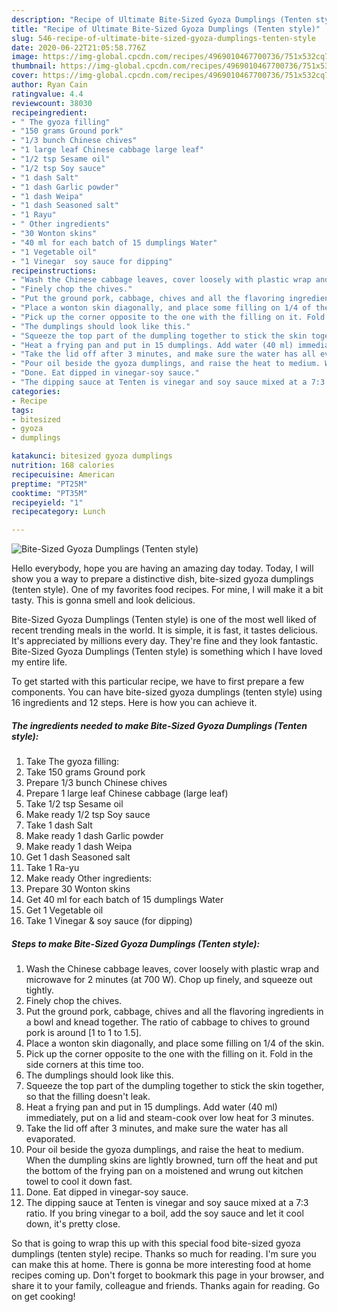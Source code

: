 ```yaml
---
description: "Recipe of Ultimate Bite-Sized Gyoza Dumplings (Tenten style)"
title: "Recipe of Ultimate Bite-Sized Gyoza Dumplings (Tenten style)"
slug: 546-recipe-of-ultimate-bite-sized-gyoza-dumplings-tenten-style
date: 2020-06-22T21:05:58.776Z
image: https://img-global.cpcdn.com/recipes/4969010467700736/751x532cq70/bite-sized-gyoza-dumplings-tenten-style-recipe-main-photo.jpg
thumbnail: https://img-global.cpcdn.com/recipes/4969010467700736/751x532cq70/bite-sized-gyoza-dumplings-tenten-style-recipe-main-photo.jpg
cover: https://img-global.cpcdn.com/recipes/4969010467700736/751x532cq70/bite-sized-gyoza-dumplings-tenten-style-recipe-main-photo.jpg
author: Ryan Cain
ratingvalue: 4.4
reviewcount: 38030
recipeingredient:
- " The gyoza filling"
- "150 grams Ground pork"
- "1/3 bunch Chinese chives"
- "1 large leaf Chinese cabbage large leaf"
- "1/2 tsp Sesame oil"
- "1/2 tsp Soy sauce"
- "1 dash Salt"
- "1 dash Garlic powder"
- "1 dash Weipa"
- "1 dash Seasoned salt"
- "1 Rayu"
- " Other ingredients"
- "30 Wonton skins"
- "40 ml for each batch of 15 dumplings Water"
- "1 Vegetable oil"
- "1 Vinegar  soy sauce for dipping"
recipeinstructions:
- "Wash the Chinese cabbage leaves, cover loosely with plastic wrap and microwave for 2 minutes (at 700 W). Chop up finely, and squeeze out tightly."
- "Finely chop the chives."
- "Put the ground pork, cabbage, chives and all the flavoring ingredients in a bowl and knead together. The ratio of cabbage to chives to ground pork is around [1 to 1 to 1.5]."
- "Place a wonton skin diagonally, and place some filling on 1/4 of the skin."
- "Pick up the corner opposite to the one with the filling on it. Fold in the side corners at this time too."
- "The dumplings should look like this."
- "Squeeze the top part of the dumpling together to stick the skin together, so that the filling doesn&#39;t leak."
- "Heat a frying pan and put in 15 dumplings. Add water (40 ml) immediately, put on a lid and steam-cook over low heat for 3 minutes."
- "Take the lid off after 3 minutes, and make sure the water has all evaporated."
- "Pour oil beside the gyoza dumplings, and raise the heat to medium. When the dumpling skins are lightly browned, turn off the heat and put the bottom of the frying pan on a moistened and wrung out kitchen towel to cool it down fast."
- "Done. Eat dipped in vinegar-soy sauce."
- "The dipping sauce at Tenten is vinegar and soy sauce mixed at a 7:3 ratio. If you bring vinegar to a boil, add the soy sauce and let it cool down, it&#39;s pretty close."
categories:
- Recipe
tags:
- bitesized
- gyoza
- dumplings

katakunci: bitesized gyoza dumplings 
nutrition: 168 calories
recipecuisine: American
preptime: "PT25M"
cooktime: "PT35M"
recipeyield: "1"
recipecategory: Lunch

---
```



![Bite-Sized Gyoza Dumplings (Tenten style)](https://img-global.cpcdn.com/recipes/4969010467700736/751x532cq70/bite-sized-gyoza-dumplings-tenten-style-recipe-main-photo.jpg)

Hello everybody, hope you are having an amazing day today. Today, I will show you a way to prepare a distinctive dish, bite-sized gyoza dumplings (tenten style). One of my favorites food recipes. For mine, I will make it a bit tasty. This is gonna smell and look delicious.



Bite-Sized Gyoza Dumplings (Tenten style) is one of the most well liked of recent trending meals in the world. It is simple, it is fast, it tastes delicious. It's appreciated by millions every day. They're fine and they look fantastic. Bite-Sized Gyoza Dumplings (Tenten style) is something which I have loved my entire life.


To get started with this particular recipe, we have to first prepare a few components. You can have bite-sized gyoza dumplings (tenten style) using 16 ingredients and 12 steps. Here is how you can achieve it.

<!--inarticleads1-->

##### The ingredients needed to make Bite-Sized Gyoza Dumplings (Tenten style):

1. Take  The gyoza filling:
1. Take 150 grams Ground pork
1. Prepare 1/3 bunch Chinese chives
1. Prepare 1 large leaf Chinese cabbage (large leaf)
1. Take 1/2 tsp Sesame oil
1. Make ready 1/2 tsp Soy sauce
1. Take 1 dash Salt
1. Make ready 1 dash Garlic powder
1. Make ready 1 dash Weipa
1. Get 1 dash Seasoned salt
1. Take 1 Ra-yu
1. Make ready  Other ingredients:
1. Prepare 30 Wonton skins
1. Get 40 ml for each batch of 15 dumplings Water
1. Get 1 Vegetable oil
1. Take 1 Vinegar &amp; soy sauce (for dipping)




<!--inarticleads2-->

##### Steps to make Bite-Sized Gyoza Dumplings (Tenten style):

1. Wash the Chinese cabbage leaves, cover loosely with plastic wrap and microwave for 2 minutes (at 700 W). Chop up finely, and squeeze out tightly.
1. Finely chop the chives.
1. Put the ground pork, cabbage, chives and all the flavoring ingredients in a bowl and knead together. The ratio of cabbage to chives to ground pork is around [1 to 1 to 1.5].
1. Place a wonton skin diagonally, and place some filling on 1/4 of the skin.
1. Pick up the corner opposite to the one with the filling on it. Fold in the side corners at this time too.
1. The dumplings should look like this.
1. Squeeze the top part of the dumpling together to stick the skin together, so that the filling doesn&#39;t leak.
1. Heat a frying pan and put in 15 dumplings. Add water (40 ml) immediately, put on a lid and steam-cook over low heat for 3 minutes.
1. Take the lid off after 3 minutes, and make sure the water has all evaporated.
1. Pour oil beside the gyoza dumplings, and raise the heat to medium. When the dumpling skins are lightly browned, turn off the heat and put the bottom of the frying pan on a moistened and wrung out kitchen towel to cool it down fast.
1. Done. Eat dipped in vinegar-soy sauce.
1. The dipping sauce at Tenten is vinegar and soy sauce mixed at a 7:3 ratio. If you bring vinegar to a boil, add the soy sauce and let it cool down, it&#39;s pretty close.




So that is going to wrap this up with this special food bite-sized gyoza dumplings (tenten style) recipe. Thanks so much for reading. I'm sure you can make this at home. There is gonna be more interesting food at home recipes coming up. Don't forget to bookmark this page in your browser, and share it to your family, colleague and friends. Thanks again for reading. Go on get cooking!
